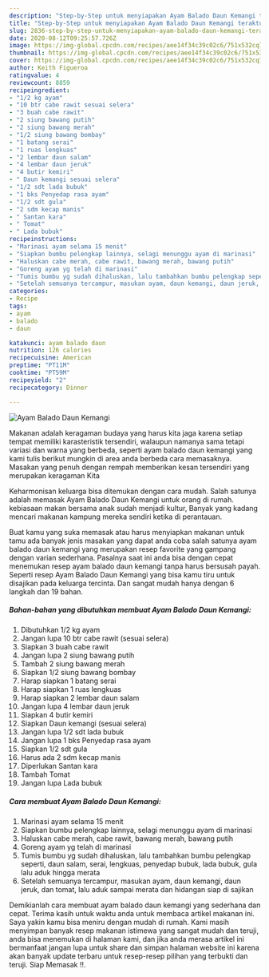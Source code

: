 ```yaml
---
description: "Step-by-Step untuk menyiapakan Ayam Balado Daun Kemangi teraktual"
title: "Step-by-Step untuk menyiapakan Ayam Balado Daun Kemangi teraktual"
slug: 2836-step-by-step-untuk-menyiapakan-ayam-balado-daun-kemangi-teraktual
date: 2020-08-12T09:25:57.726Z
image: https://img-global.cpcdn.com/recipes/aee14f34c39c02c6/751x532cq70/ayam-balado-daun-kemangi-foto-resep-utama.jpg
thumbnail: https://img-global.cpcdn.com/recipes/aee14f34c39c02c6/751x532cq70/ayam-balado-daun-kemangi-foto-resep-utama.jpg
cover: https://img-global.cpcdn.com/recipes/aee14f34c39c02c6/751x532cq70/ayam-balado-daun-kemangi-foto-resep-utama.jpg
author: Keith Figueroa
ratingvalue: 4
reviewcount: 8859
recipeingredient:
- "1/2 kg ayam"
- "10 btr cabe rawit sesuai selera"
- "3 buah cabe rawit"
- "2 siung bawang putih"
- "2 siung bawang merah"
- "1/2 siung bawang bombay"
- "1 batang serai"
- "1 ruas lengkuas"
- "2 lembar daun salam"
- "4 lembar daun jeruk"
- "4 butir kemiri"
- " Daun kemangi sesuai selera"
- "1/2 sdt lada bubuk"
- "1 bks Penyedap rasa ayam"
- "1/2 sdt gula"
- "2 sdm kecap manis"
- " Santan kara"
- " Tomat"
- " Lada bubuk"
recipeinstructions:
- "Marinasi ayam selama 15 menit"
- "Siapkan bumbu pelengkap lainnya, selagi menunggu ayam di marinasi"
- "Haluskan cabe merah, cabe rawit, bawang merah, bawang putih"
- "Goreng ayam yg telah di marinasi"
- "Tumis bumbu yg sudah dihaluskan, lalu tambahkan bumbu pelengkap seperti, daun salam, serai, lengkuas, penyedap bubuk, lada bubuk, gula lalu aduk hingga merata"
- "Setelah semuanya tercampur, masukan ayam, daun kemangi, daun jeruk, dan tomat, lalu aduk sampai merata dan hidangan siap di sajikan"
categories:
- Recipe
tags:
- ayam
- balado
- daun

katakunci: ayam balado daun 
nutrition: 126 calories
recipecuisine: American
preptime: "PT11M"
cooktime: "PT59M"
recipeyield: "2"
recipecategory: Dinner

---
```



![Ayam Balado Daun Kemangi](https://img-global.cpcdn.com/recipes/aee14f34c39c02c6/751x532cq70/ayam-balado-daun-kemangi-foto-resep-utama.jpg)

Makanan adalah keragaman budaya yang harus kita jaga karena setiap tempat memiliki karasteristik tersendiri, walaupun namanya sama tetapi variasi dan warna yang berbeda, seperti ayam balado daun kemangi yang kami tulis berikut mungkin di area anda berbeda cara memasaknya. Masakan yang penuh dengan rempah memberikan kesan tersendiri yang merupakan keragaman Kita



Keharmonisan keluarga bisa ditemukan dengan cara mudah. Salah satunya adalah memasak Ayam Balado Daun Kemangi untuk orang di rumah. kebiasaan makan bersama anak sudah menjadi kultur, Banyak yang kadang mencari makanan kampung mereka sendiri ketika di perantauan.

Buat kamu yang suka memasak atau harus menyiapkan makanan untuk tamu ada banyak jenis masakan yang dapat anda coba salah satunya ayam balado daun kemangi yang merupakan resep favorite yang gampang dengan varian sederhana. Pasalnya saat ini anda bisa dengan cepat menemukan resep ayam balado daun kemangi tanpa harus bersusah payah.
Seperti resep Ayam Balado Daun Kemangi yang bisa kamu tiru untuk disajikan pada keluarga tercinta. Dan sangat mudah hanya dengan 6 langkah dan 19 bahan.


<!--inarticleads1-->

##### Bahan-bahan yang dibutuhkan membuat Ayam Balado Daun Kemangi:

1. Dibutuhkan 1/2 kg ayam
1. Jangan lupa 10 btr cabe rawit (sesuai selera)
1. Siapkan 3 buah cabe rawit
1. Jangan lupa 2 siung bawang putih
1. Tambah 2 siung bawang merah
1. Siapkan 1/2 siung bawang bombay
1. Harap siapkan 1 batang serai
1. Harap siapkan 1 ruas lengkuas
1. Harap siapkan 2 lembar daun salam
1. Jangan lupa 4 lembar daun jeruk
1. Siapkan 4 butir kemiri
1. Siapkan  Daun kemangi (sesuai selera)
1. Jangan lupa 1/2 sdt lada bubuk
1. Jangan lupa 1 bks Penyedap rasa ayam
1. Siapkan 1/2 sdt gula
1. Harus ada 2 sdm kecap manis
1. Diperlukan  Santan kara
1. Tambah  Tomat
1. Jangan lupa  Lada bubuk




<!--inarticleads2-->

##### Cara membuat  Ayam Balado Daun Kemangi:

1. Marinasi ayam selama 15 menit
1. Siapkan bumbu pelengkap lainnya, selagi menunggu ayam di marinasi
1. Haluskan cabe merah, cabe rawit, bawang merah, bawang putih
1. Goreng ayam yg telah di marinasi
1. Tumis bumbu yg sudah dihaluskan, lalu tambahkan bumbu pelengkap seperti, daun salam, serai, lengkuas, penyedap bubuk, lada bubuk, gula lalu aduk hingga merata
1. Setelah semuanya tercampur, masukan ayam, daun kemangi, daun jeruk, dan tomat, lalu aduk sampai merata dan hidangan siap di sajikan




Demikianlah cara membuat ayam balado daun kemangi yang sederhana dan cepat. Terima kasih untuk waktu anda untuk membaca artikel makanan ini. Saya yakin kamu bisa meniru dengan mudah di rumah. Kami masih menyimpan banyak resep makanan istimewa yang sangat mudah dan teruji, anda bisa menemukan di halaman kami, dan jika anda merasa artikel ini bermanfaat jangan lupa untuk share dan simpan halaman website ini karena akan banyak update terbaru untuk resep-resep pilihan yang terbukti dan teruji. Siap Memasak !!. 
